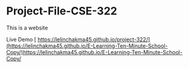 # Project-File-CSE-322
 This is a website

 Live Demo 
[ https://lelinchakma45.github.io/project-322/](https://lelinchakma45.github.io/E-Learning-Ten-Minute-School-Copy/)https://lelinchakma45.github.io/E-Learning-Ten-Minute-School-Copy/
